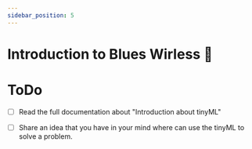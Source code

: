```yaml
---
sidebar_position: 5
---
```


# Introduction to Blues Wirless 📡

# ToDo

 - [ ] Read the full documentation about "Introduction about tinyML"
 - [ ] Share an idea that you have in your mind where can use the tinyML to solve a problem. 

